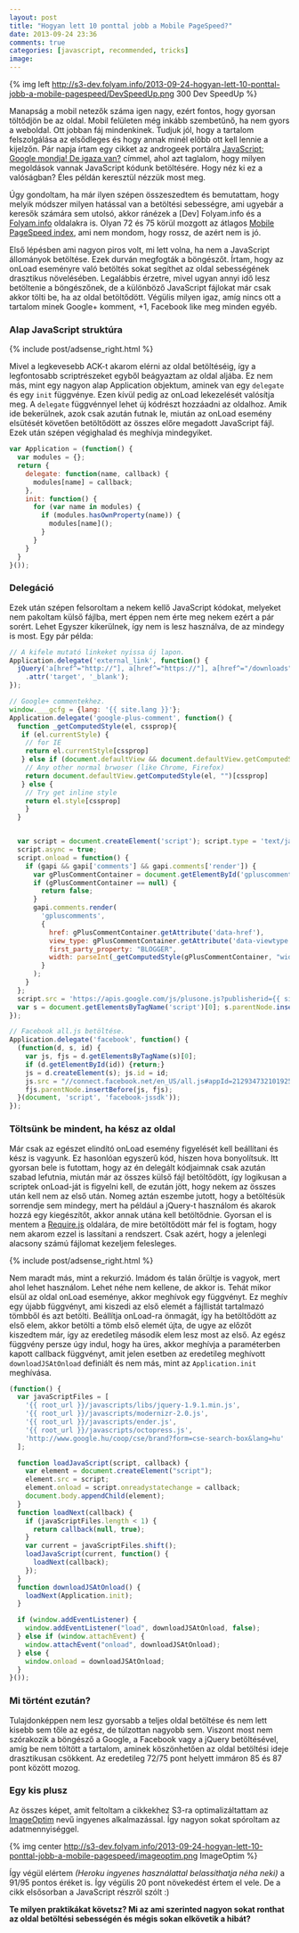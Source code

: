 ```yaml
---
layout: post
title: "Hogyan lett 10 ponttal jobb a Mobile PageSpeed?"
date: 2013-09-24 23:36
comments: true
categories: [javascript, recommended, tricks]
image: 
---
```


{% img left http://s3-dev.folyam.info/2013-09-24-hogyan-lett-10-ponttal-jobb-a-mobile-pagespeed/DevSpeedUp.png 300 Dev SpeedUp %}

Manapság a mobil netezők száma igen nagy, ezért fontos, hogy gyorsan töltődjön be az
oldal. Mobil felületen még inkább szembetűnő, ha nem gyors a weboldal. Ott jobban fáj
mindenkinek. Tudjuk jól, hogy a tartalom felszolgálása az elsődleges és hogy annak
minél előbb ott kell lennie a kijelzőn. Pár napja írtam egy cikket az androgeek portálra
[JavaScript: Google mondja! De igaza van?](http://androgeek.eu/javascript-google-mondja-de-igaza-van)
címmel, ahol azt taglalom, hogy milyen megoldások vannak JavaScript kódunk betöltésére.
Hogy néz ki ez a valóságban? Éles példán keresztül nézzük most meg.

<!-- more -->

Úgy gondoltam, ha már ilyen szépen összeszedtem és bemutattam, hogy melyik módszer milyen
hatással van a betöltési sebességre, ami ugyebár a keresők számára sem utolsó, akkor
ránézek a [Dev] Folyam.info és a [Folyam.info](http://folyam.info) oldalakra is.
Olyan 72 és 75 körül mozgott az átlagos
[Mobile PageSpeed index](https://developers.google.com/speed/pagespeed/insights/), ami
nem mondom, hogy rossz, de azért nem is jó.

Első lépésben ami nagyon piros volt, mi lett volna, ha nem a JavaScript állományok
betöltése. Ezek durván megfogták a böngészőt. Írtam, hogy az onLoad eseményre való
betöltés sokat segíthet az oldal sebességének drasztikus növelésében. Legalábbis érzetre,
mivel ugyan annyi idő lesz betöltenie a böngészőnek, de a különböző JavaScript fájlokat
már csak akkor tölti be, ha az oldal betöltődött. Végülis milyen igaz, amíg nincs ott a
tartalom minek Google+ komment, +1, Facebook like meg minden egyéb.

### Alap JavaScript struktúra

{% include post/adsense_right.html %}

Mivel a legkevesebb ACK-t akarom elérni az oldal betöltéséig, így a legfontosabb
scriptrészeket egyből beágyaztam az oldal aljába. Ez nem más, mint egy nagyon alap
Application objektum, aminek van egy `delegate` és egy `init` függvénye. Ezen kívül pedig
az onLoad lekezelését valósítja meg. A `delegate` függvénnyel lehet új kódrészt hozzáadni
az oldalhoz. Amik ide bekerülnek, azok csak azután futnak le, miután az onLoad esemény
elsütését követően betöltődött az összes előre megadott JavaScript fájl. Ezek után szépen
végighalad és meghívja mindegyiket.

``` javascript
var Application = (function() {
  var modules = {};
  return {
    delegate: function(name, callback) {
      modules[name] = callback;
    },
    init: function() {
      for (var name in modules) {
        if (modules.hasOwnProperty(name)) {
          modules[name]();
        }
      }
    }
  }
}());
```

### Delegáció

Ezek után szépen felsoroltam a nekem kellő JavaScript kódokat, melyeket nem pakoltam külső
fájlba, mert éppen nem érte meg nekem ezért a pár sorért. Lehet Egyszer kikerülnek, így
nem is lesz használva, de az mindegy is most. Egy pár példa:

``` javascript
// A kifele mutató linkeket nyissa új lapon.
Application.delegate('external_link', function() {
  jQuery('a[href^="http://"], a[href^="https://"], a[href^="/downloads"]')
    .attr('target', '_blank');
});

// Google+ commentekhez.
window.___gcfg = {lang: '{{ site.lang }}'};
Application.delegate('google-plus-comment', function() {
  function _getComputedStyle(el, cssprop){
   if (el.currentStyle) {
    // for IE
    return el.currentStyle[cssprop]
   } else if (document.defaultView && document.defaultView.getComputedStyle) {
    // Any other normal brwoser (like Chrome, Firefox)
    return document.defaultView.getComputedStyle(el, "")[cssprop]
   } else {
    // Try get inline style
    return el.style[cssprop]
    }
  }


  var script = document.createElement('script'); script.type = 'text/javascript';
  script.async = true;
  script.onload = function() {
    if (gapi && gapi['comments'] && gapi.comments['render']) {
      var gPlusCommentContainer = document.getElementById('gpluscomments');
      if (gPlusCommentContainer == null) {
        return false;
      }
      gapi.comments.render(
        'gpluscomments',
        {
          href: gPlusCommentContainer.getAttribute('data-href'),
          view_type: gPlusCommentContainer.getAttribute('data-viewtype'),
          first_party_property: "BLOGGER",
          width: parseInt(_getComputedStyle(gPlusCommentContainer, "width"), 10)
        }
      );
    }
  };
  script.src = 'https://apis.google.com/js/plusone.js?publisherid={{ site.googleplus_page }}';
  var s = document.getElementsByTagName('script')[0]; s.parentNode.insertBefore(script, s);
});

// Facebook all.js betöltése.
Application.delegate('facebook', function() {
  (function(d, s, id) {
    var js, fjs = d.getElementsByTagName(s)[0];
    if (d.getElementById(id)) {return;}
    js = d.createElement(s); js.id = id;
    js.src = "//connect.facebook.net/en_US/all.js#appId=212934732101925&xfbml=1";
    fjs.parentNode.insertBefore(js, fjs);
  }(document, 'script', 'facebook-jssdk'));
});
```

### Töltsünk be mindent, ha kész az oldal

Már csak az egészet elindító onLoad esemény figyelését kell beállítani és kész is vagyunk.
Ez hasonlóan egyszerű kód, hiszen hova bonyolítsuk. Itt gyorsan bele is futottam, hogy az
én delegált kódjaimnak csak azután szabad lefutnia, miután már az összes külső fájl
betöltődött, így logikusan a scriptek onLoad-ját is figyelni kell, de ezután jött, hogy
nekem az összes után kell nem az első után. Nomeg aztán eszembe jutott, hogy a betöltésük
sorrendje sem mindegy, mert ha például a jQuery-t használom és akarok hozzá egy
kiegészítőt, akkor annak utána kell betöltődnie. Gyorsan el is mentem a
[Require.js](http://requirejs.org/) oldalára, de mire betöltődött már fel is fogtam,
hogy nem akarom ezzel is lassítani a rendszert. Csak azért, hogy a jelenlegi alacsony
számú fájlomat kezeljem felesleges.

{% include post/adsense_right.html %}

Nem maradt más, mint a rekurzió. Imádom és talán őrültje is vagyok, mert ahol lehet
használom. Lehet néhe nem kellene, de akkor is. Tehát mikor elsül az oldal onLoad eseménye,
akkor meghívok egy függvényt. Ez meghív egy újabb függvényt, ami kiszedi az első elemét
a fájllistát tartalmazó tömbből és azt betölti. Beállítja onLoad-ra önmagát, így ha
betöltődött az első elem, akkor betölti a tömb első elemét újta, de ugye az előzőt
kiszedtem már, így az eredetileg második elem lesz most az első. Az egész függvény persze
úgy indul, hogy ha üres, akkor meghívja a paraméterben kapott callback függvényt, amit
jelen esetben az eredetileg meghívott `downloadJSAtOnload` definiált és nem más, mint
az `Application.init` meghívása.

``` javascript
(function() {
  var javaScriptFiles = [
    '{{ root_url }}/javascripts/libs/jquery-1.9.1.min.js',
    '{{ root_url }}/javascripts/modernizr-2.0.js',
    '{{ root_url }}/javascripts/ender.js',
    '{{ root_url }}/javascripts/octopress.js',
    'http://www.google.hu/coop/cse/brand?form=cse-search-box&lang=hu'
  ];

  function loadJavaScript(script, callback) {
    var element = document.createElement("script");
    element.src = script;
    element.onload = script.onreadystatechange = callback;
    document.body.appendChild(element);
  }
  function loadNext(callback) {
    if (javaScriptFiles.length < 1) {
      return callback(null, true);
    }
    var current = javaScriptFiles.shift();
    loadJavaScript(current, function() {
      loadNext(callback);
    });
  }
  function downloadJSAtOnload() {
    loadNext(Application.init);
  }

  if (window.addEventListener) {
    window.addEventListener("load", downloadJSAtOnload, false);
  } else if (window.attachEvent) {
    window.attachEvent("onload", downloadJSAtOnload);
  } else {
    window.onload = downloadJSAtOnload;
  }
}());
```

### Mi történt ezután?

Tulajdonképpen nem lesz gyorsabb a teljes oldal betöltése és nem lett kisebb sem tőle az
egész, de túlzottan nagyobb sem. Viszont most nem szórakozik a böngésző a Google,
a Facebook vagy a jQuery betöltésével, amíg be nem töltött a tartalom, aminek köszönhetően
az oldal betöltési ideje drasztikusan csökkent. Az eredetileg 72/75 pont helyett immáron
85 és 87 pont között mozog.

### Egy kis plusz

Az összes képet, amit feltoltam a cikkekhez S3-ra optimalizáltattam az
[ImageOptim](http://imageoptim.com/) nevű ingyenes alkalmazással. Így nagyon sokat
spóroltam az adatmennyiséggel.

{% img center http://s3-dev.folyam.info/2013-09-24-hogyan-lett-10-ponttal-jobb-a-mobile-pagespeed/imageoptim.png ImageOptim %}

Így végül elértem _(Heroku ingyenes használattal belassíthatja néha neki)_ a 91/95 pontos
éréket is. Így végülis 20 pont növekedést értem el vele. De a cikk elsősorban a JavaScript
részről szólt :)

**Te milyen praktikákat követsz? Mi az ami szerinted nagyon sokat ronthat az oldal
betöltési sebességén és mégis sokan elkövetik a hibát?**